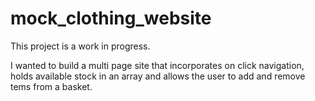 # mock_clothing_website
This project is a work in progress. 

I wanted to build a multi page site that incorporates on click navigation, holds available stock in an array and allows the user to add and remove tems from a basket.


